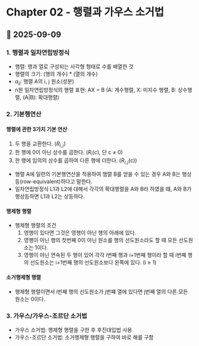 # Chapter 02 - 행렬과 가우스 소거법
## 📅 2025-09-09
### 1. 행렬과 일차연립방정식
- 행렬: 행과 열로 구성되는 사각형 형태로 수를 배열한 것
- 행렬의 크기: (행의 개수) * (열의 개수)
- $a_{ij}$​: 행렬 A의 i, j 원소(성분)
- n원 일차연립방정식의 행렬 표현: AX = B (A: 계수행렬, X: 미지수 행렬, B: 상수행렬, (A|B): 확대행렬)
### 2. 기본행연산
#### 행렬에 관한 3가지 기본 연산
1. 두 행을 교환한다. ($R_{i,j}$)
2. 한 행에 0이 아닌 상수를 곱한다. ($R_{i}(c)$, 단 c ≠ 0)
3. 한 행에 임의의 상수를 곱하여 다른 행에 더한다. ($R_{i,j}$(c))

- 행렬 A에 일련의 기본행연산을 적용하여 행렬 B를 얻을 수 있는 경우 A와 B는 행상등(row-equivalent)하다고 말한다.
- 일차연립방정식 L1과 L2에 대해서 각각의 확대행렬을 A와 B라 하였을 떄, A와 B가 행상등하면 L1과 L2는 상등하다.
#### 행제형 행렬
- 행제형 행렬의 조건
  1. 영행이 있다면 그것은 영행이 아닌 행의 아래에 있다.
  2. 영행이 아닌 행의 첫번째 0이 아닌 원소를 행의 선도원소라도 할 때 모든 선도원소는 1이다.
  3. 영행이 아닌 연속된 두 행이 있어 각각 i번째 행과 i+1번째 행이라 할 때 i번째 행의 선도원소는 i+1번째 행의 선도원소보다 왼쪽에 있다. (i ≥ 1)
#### 소거행제형 행렬
- 행제형 행렬이면서 i번째 행의 선도원소가 j번쨰 열에 있다면 j번째 열의 다른 모든 원소는 0이다.
### 3. 가우스/가우스-조르단 소거법
- 가우스 소거법: 행제형 행렬을 구한 후 후진대입법 사용
- 가우스-조르단 소거법: 소거행제형 행렬을 구하여 바로 해를 구함

